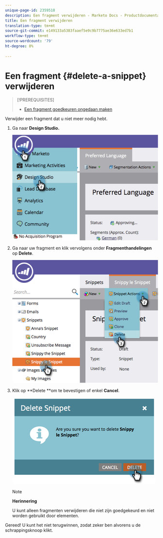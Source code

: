 ```yaml
---
unique-page-id: 2359518
description: Een fragment verwijderen - Marketo Docs - Productdocumentatie
title: Een fragment verwijderen
translation-type: tm+mt
source-git-commit: e149133a5383faaef5e9c9b7775ae36e633ed7b1
workflow-type: tm+mt
source-wordcount: '79'
ht-degree: 0%

---
```



# Een fragment {#delete-a-snippet} verwijderen

>[!PREREQUISITES]
>
>* [Een fragment goedkeuren ongedaan maken](unapprove-a-snippet.md)

>



Verwijder een fragment dat u niet meer nodig hebt.

1. Ga naar **Design Studio.**

   ![](assets/image2014-9-16-10-3a43-3a47.png)

1. Ga naar uw fragment en klik vervolgens onder **Fragmenthandelingen** op **Delete**.

   ![](assets/image2014-9-16-10-3a43-3a57.png)

1. Klik op **Delete **om te bevestigen of enkel **Cancel**.

   ![](assets/image2014-9-16-10-3a44-3a8.png)

   >[!NOTE]
   >
   >**Herinnering**
   >
   >
   >U kunt alleen fragmenten verwijderen die niet zijn goedgekeurd en niet worden gebruikt door elementen.

Gereed! U kunt het niet terugwinnen, zodat zeker ben alvorens u de schrappingsknoop klikt.
